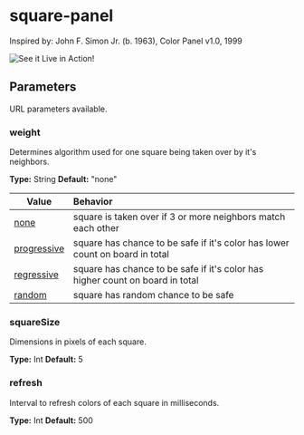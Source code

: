# square-panel

Inspired by: John F. Simon Jr. (b. 1963), Color Panel v1.0, 1999

![See it Live in Action!](https://pdumoulin.github.io/square-panel/)

## Parameters
URL parameters available.

### weight
Determines algorithm used for one square being taken over by it's neighbors.

**Type:** String
**Default:** "none"

| Value | Behavior |
| ---            | :--        |
| [none](https://pdumoulin.github.io/square-panel/?weight=none) | square is taken over if 3 or more neighbors match each other  | |
| [progressive](https://pdumoulin.github.io/square-panel/?weight=progressive) | square has chance to be safe if it's color has lower count on board in total|
| [regressive](https://pdumoulin.github.io/square-panel/?weight=regressive) | square has chance to be safe if it's color has higher count on board in total|
| [random](https://pdumoulin.github.io/square-panel/?weight=random) | square has random chance to be safe|

### squareSize
Dimensions in pixels of each square.

**Type:** Int
**Default:** 5

### refresh
Interval to refresh colors of each square in milliseconds.

**Type:** Int
**Default:** 500
